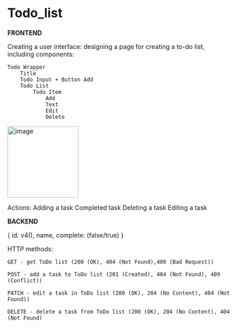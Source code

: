 # Todo_list

**FRONTEND**

Creating a user interface: designing a page for creating a to-do list, including components:

	Todo Wrapper
		Title
		Todo Input + Button Add
		Todo List
			Todo Item
				Add
				Text
				Edit
				Delete

<img width="160" alt="image" src="https://user-images.githubusercontent.com/72251052/210534295-0757d4d5-0b5c-4d0a-9b6d-66b1b9c0c4ad.png">

Actions:
	Adding a task
	Сompleted task
	Deleting a task
	Editing a task


**BACKEND**

{
	id: v4(),
	name,
	complete: (false/true)
}

HTTP methods:

	GET - get ToDo list (200 (OK), 404 (Not Found),400 (Bad Request))

	POST - add a task to ToDo list (201 (Created), 404 (Not Found), 409 (Conflict))

	PATCH - edit a task in ToDo list (200 (OK), 204 (No Content), 404 (Not Found))

	DELETE - delete a task from ToDo list (200 (OK), 204 (No Content), 404 (Not Found)

	
